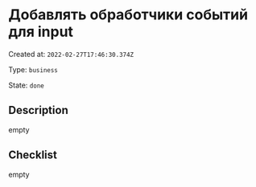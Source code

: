 # Добавлять обработчики событий для input

Created at: `2022-02-27T17:46:30.374Z`

Type: `business`

State: `done`

## Description
empty

## Checklist
empty
